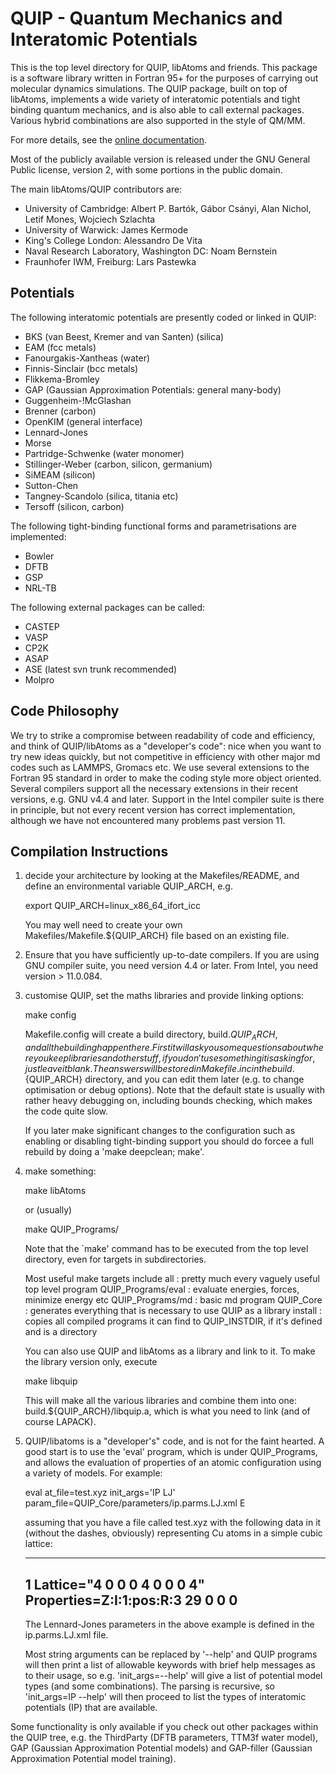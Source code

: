 # QUIP - Quantum Mechanics and Interatomic Potentials

This is the top level directory for QUIP, libAtoms and friends. This
package is a software library written in Fortran 95+ for the purposes
of carrying out molecular dynamics simulations. The QUIP package,
built on top of libAtoms, implements a wide variety of interatomic
potentials and tight binding quantum mechanics, and is also able to
call external packages. Various hybrid combinations are also supported
in the style of QM/MM.

For more details, see the [online documentation](|http://libatoms.github.io/QUIP).

Most of the publicly available version is released under the GNU
General Public license, version 2, with some portions in the public
domain.

The main libAtoms/QUIP contributors are:

 - University of Cambridge: Albert P. Bartók, Gábor Csányi, Alan
   Nichol, Letif Mones, Wojciech Szlachta
 - University of Warwick: James Kermode
 - King's College London: Alessandro De Vita
 - Naval Research Laboratory, Washington DC: Noam Bernstein
 - Fraunhofer IWM, Freiburg: Lars Pastewka

## Potentials

The following interatomic potentials are presently coded or linked in QUIP:

 - BKS (van Beest, Kremer and van Santen) (silica)
 - EAM (fcc metals)
 - Fanourgakis-Xantheas (water)
 - Finnis-Sinclair (bcc metals)
 - Flikkema-Bromley
 - GAP (Gaussian Approximation Potentials: general many-body)
 - Guggenheim-!McGlashan
 - Brenner (carbon)
 - OpenKIM (general interface)
 - Lennard-Jones
 - Morse
 - Partridge-Schwenke (water monomer)
 - Stillinger-Weber (carbon, silicon, germanium)
 - SiMEAM (silicon)
 - Sutton-Chen
 - Tangney-Scandolo (silica, titania etc)
 - Tersoff (silicon, carbon)

The following tight-binding functional forms and parametrisations are implemented:

 - Bowler
 - DFTB
 - GSP
 - NRL-TB

The following external packages can be called:

 - CASTEP
 - VASP
 - CP2K
 - ASAP
 - ASE (latest svn trunk recommended)
 - Molpro

## Code Philosophy

We try to strike a compromise between readability of code and
efficiency, and think of QUIP/libAtoms as a "developer's code": nice
when you want to try new ideas quickly, but not competitive in
efficiency with other major md codes such as LAMMPS, Gromacs etc. We
use several extensions to the Fortran 95 standard in order to make the
coding style more object oriented. Several compilers support all the
necessary extensions in their recent versions, e.g. GNU v4.4 and
later. Support in the Intel compiler suite is there in principle, but
not every recent version has correct implementation, although we have
not encountered many problems past version 11.

## Compilation Instructions

1) decide your architecture by looking at the Makefiles/README, and
   define an environmental variable QUIP_ARCH, e.g. 

   export QUIP_ARCH=linux_x86_64_ifort_icc

   You may well need to create your own
   Makefiles/Makefile.${QUIP_ARCH} file based on an existing file.

2) Ensure that you have sufficiently up-to-date compilers. If you are
   using GNU compiler suite, you need version 4.4 or later. From
   Intel, you need version > 11.0.084.

3) customise QUIP, set the maths libraries and provide linking options:

   make config

   Makefile.config will create a build directory, build.${QUIP_ARCH},
   and all the building happen there. First it will ask you some
   questions about where you keep libraries and other stuff, if you
   don't use something it is asking for, just leave it blank. The
   answers will be stored in Makefile.inc in the build.${QUIP_ARCH}
   directory, and you can edit them later (e.g. to change optimisation
   or debug options).  Note that the default state is usually with
   rather heavy debugging on, including bounds checking, which makes
   the code quite slow.

   If you later make significant changes to the configuration such as
   enabling or disabling tight-binding support you should do forcee a
   full rebuild by doing a 'make deepclean; make'.

4) make something:

   make libAtoms
 
   or (usually)

   make QUIP_Programs/<progname>

   Note that the `make' command has to be executed from the top level
   directory, even for targets in subdirectories.

   Most useful make targets include
    all : pretty much every vaguely useful top level program
    QUIP_Programs/eval : evaluate energies, forces, minimize energy etc
    QUIP_Programs/md : basic md program
    QUIP_Core : generates everything that is necessary to use QUIP as a library
    install : copies all compiled programs it can find to QUIP_INSTDIR,
      if it's defined and is a directory

   You can also use QUIP and libAtoms as a library and link to it. To
   make the library version only, execute

   make libquip

   This will make all the various libraries and combine them into one:
   build.${QUIP_ARCH}/libquip.a, which is what you need to link (and
   of course LAPACK).
 
5) QUIP/libatoms is a "developer's" code, and is not for the faint
   hearted. A good start is to use the 'eval' program, which is under
   QUIP_Programs, and allows the evaluation of properties of an atomic
   configuration using a variety of models. For example:

   eval at_file=test.xyz init_args='IP LJ' \
      param_file=QUIP_Core/parameters/ip.parms.LJ.xml E

   assuming that you have a file called test.xyz with the following
   data in it (without the dashes, obviously) representing Cu atoms in
   a simple cubic lattice:

   ----
   1
   Lattice="4 0 0 0 4 0 0 0 4" Properties=Z:I:1:pos:R:3
   29 0 0 0 
   ----

   The Lennard-Jones parameters in the above example is defined in the
   ip.parms.LJ.xml file. 

   Most string arguments can be replaced by '--help' and QUIP programs
   will  then print  a  list  of allowable  keywords  with brief  help
   messages as to their usage,  so e.g. 'init_args=--help' will give a
   list of potential model  types (and some combinations). The parsing
   is recursive,  so 'init_args=IP --help'  will then proceed  to list
   the types of interatomic potentials (IP) that are available.

Some functionality is only available if you check out other packages
within the QUIP tree, e.g. the ThirdParty (DFTB parameters, TTM3f
water model), GAP (Gaussian Approximation Potential models) and
GAP-filler (Gaussian Approximation Potential model training).

